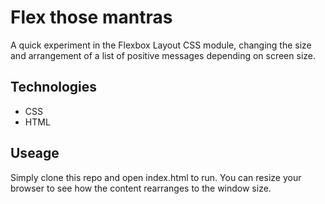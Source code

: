 # Flex those mantras

A quick experiment in the Flexbox Layout CSS module, changing the size and arrangement of a list of positive messages depending on screen size.

## Technologies
- CSS
- HTML

## Useage
Simply clone this repo and open index.html to run. You can resize your browser to see how the content rearranges to the window size.
